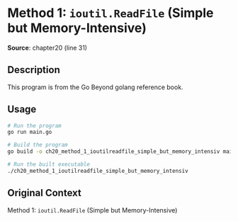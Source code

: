 # Method 1: `ioutil.ReadFile` (Simple but Memory-Intensive)

**Source**: chapter20 (line 31)

## Description

This program is from the Go Beyond golang reference book.

## Usage

```bash
# Run the program
go run main.go

# Build the program
go build -o ch20_method_1_ioutilreadfile_simple_but_memory_intensiv main.go

# Run the built executable
./ch20_method_1_ioutilreadfile_simple_but_memory_intensiv
```

## Original Context

Method 1: `ioutil.ReadFile` (Simple but Memory-Intensive)
